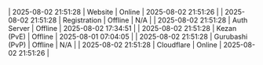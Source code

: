 | 2025-08-02 21:51:28 | Website | Online | 2025-08-02 21:51:26 |
| 2025-08-02 21:51:28 | Registration | Offline | N/A |
| 2025-08-02 21:51:28 | Auth Server | Offline | 2025-08-02 17:34:51 |
| 2025-08-02 21:51:28 | Kezan (PvE) | Offline | 2025-08-01 07:04:05 |
| 2025-08-02 21:51:28 | Gurubashi (PvP) | Offline | N/A |
| 2025-08-02 21:51:28 | Cloudflare | Online | 2025-08-02 21:51:26 |
